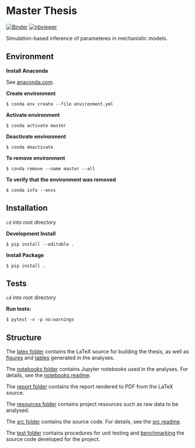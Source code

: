 # Master Thesis

<!---
[![Documentation Status](https://readthedocs.org/projects/ansicolortags/badge/?version=latest)](http://ansicolortags.readthedocs.io/?badge=latest)
--->
[![Binder](https://mybinder.org/badge_logo.svg)](https://mybinder.org/v2/gh/nicolossus/Master-thesis/HEAD)
[![nbviewer](https://raw.githubusercontent.com/jupyter/design/master/logos/Badges/nbviewer_badge.svg)](https://nbviewer.jupyter.org/github/nicolossus/Master-thesis/tree/master/notebooks/development/)

Simulation-based inference of parameteres in mechanistic models.

## Environment

**Install Anaconda**

See [anaconda.com](https://www.anaconda.com/products/individual).

**Create environment**

    $ conda env create --file environment.yml

**Activate environment**

    $ conda activate master

**Deactivate environment**

    $ conda deactivate

**To remove environment**

    $ conda remove --name master --all

**To verify that the environment was removed**

    $ conda info --envs

## Installation

`cd` into root directory

**Development Install**

    $ pip install --editable .

**Install Package**

    $ pip install .

## Tests

`cd` into root directory

**Run tests:**

    $ pytest -v -p no:warnings

## Structure

The [latex folder](https://github.com/nicolossus/Master-thesis/tree/master/latex) contains the LaTeX source for building the thesis, as well as [figures](https://github.com/nicolossus/Master-thesis/tree/master/latex/figures) and [tables](https://github.com/nicolossus/Master-thesis/tree/master/tables) generated in the analyses.

The [notebooks folder](https://github.com/nicolossus/Master-thesis/tree/master/notebooks) contains Jupyter notebooks used in the analyses. For details, see the [notebooks readme](https://github.com/nicolossus/Master-thesis/blob/master/notebooks/README.md).

The [report folder](https://github.com/nicolossus/Master-thesis/tree/master/report) contains the report rendered to PDF from the LaTeX source.

The [resources folder](https://github.com/nicolossus/Master-thesis/tree/master/resources) contains project resources such as raw data to be analysed.

The [src folder](https://github.com/nicolossus/Master-thesis/tree/master/src) contains the source code. For details, see the [src readme](https://github.com/nicolossus/Master-thesis/blob/master/src/README.md).

The [test folder](https://github.com/nicolossus/Master-thesis/tree/master/test) contains procedures for unit testing and [benchmarking](https://github.com/nicolossus/Master-thesis/tree/master/test/benchmark) the source code developed for the project.
